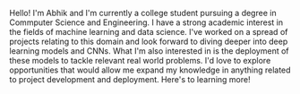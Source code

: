 Hello! I'm Abhik and I'm currently a college student pursuing a degree in Commputer Science and Engineering. I have a strong academic interest in the fields of machine learning and data science. I've worked on a spread of projects relating to this domain and look forward to diving deeper into deep learning models and CNNs. What I'm also interested in is the deployment of these models to tackle relevant real world problems. I'd love to explore opportunities that would allow me expand my knowledge in anything related to project development and deployment. Here's to learning more!
<!---
abhikg-38/abhikg-38 is a ✨ special ✨ repository because its `README.md` (this file) appears on your GitHub profile.
You can click the Preview link to take a look at your changes.
--->
